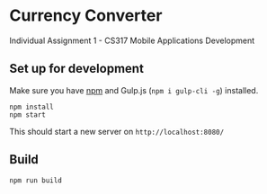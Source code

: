 # Currency Converter
Individual Assignment 1 - CS317 Mobile Applications Development

## Set up for development
Make sure you have [npm](https://www.npmjs.com/) and Gulp.js (`npm i gulp-cli -g`) installed.
```
npm install
npm start
```
This should start a new server on `http://localhost:8080/`

## Build
```
npm run build
```
